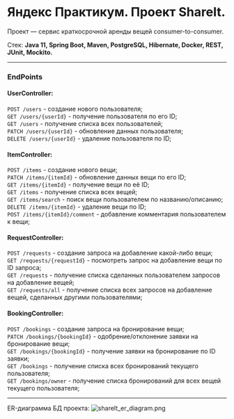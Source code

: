 # Яндекс Практикум. Проект ShareIt.
Проект — сервис краткосрочной аренды вещей consumer-to-consumer.  

Стек:  **Java 11, Spring Boot, Maven, PostgreSQL, Hibernate, Docker, REST,  JUnit,  Mockito.**

---
### EndPoints
#### UserController:
```POST /users``` - создание нового пользователя;  
```GET /users/{userId}``` - получение пользователя по его ID;  
```GET /users``` - получение списка всех пользователей;  
```PATCH /users/{userId}``` - обновление данных пользователя;  
```DELETE /users/{userId}``` - удаление пользователя по ID;

#### ItemController:
```POST /items``` - создание нового вещи;  
```PATCH /items/{itemId}``` - обновление данных вещи по его ID;  
```GET /items/{itemId}``` - получение вещи по её ID;  
```GET /items``` - получение списка всех вещей;  
```GET /items/search``` - поиск вещи пользователем по названию/описанию;  
```DELETE /items/{itemId}``` - удаление вещи по ID;  
```POST /items/{itemId}/comment``` - добавление комментария пользователем к вещи;

#### RequestController:
```POST /requests``` - создание запроса на добавление какой-либо вещи;  
```GET /requests/{requestId}``` - посмотреть запрос на добавление вещи по ID запроса;  
```GET /requests``` - получение списка сделанных пользователем запросов на добавление вещей;  
```GET /requests/all``` - получение списка всех запросов на добавление вещей, сделанных другими пользователями;

#### BookingController:
```POST /bookings``` - создание запроса на бронирование вещи;  
```PATCH /bookings/{bookingId}``` - одобрение/отклонение заявки на бронирование вещи;  
```GET /bookings/{bookingId}``` - получение заявки на бронирование по ID заявки;  
```GET /bookings``` - получение списка всех бронирований текущего пользователя;  
```GET /bookings/owner``` - получение списка бронирований для всех вещей текущего пользователя;

---

ER-диаграмма БД проекта:
![shareIt_er_diagram.png](shareIt_er_diagram.png)
